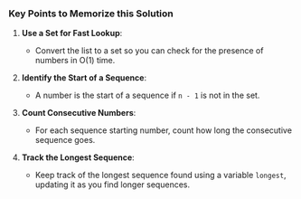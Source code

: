 ###  Key Points to Memorize this Solution

1. **Use a Set for Fast Lookup**:
   - Convert the list to a set so you can check for the presence of numbers in O(1) time.

2. **Identify the Start of a Sequence**:
   - A number is the start of a sequence if `n - 1` is not in the set.

3. **Count Consecutive Numbers**:
   - For each sequence starting number, count how long the consecutive sequence goes.

4. **Track the Longest Sequence**:
   - Keep track of the longest sequence found using a variable `longest`, updating it as you find longer sequences.

